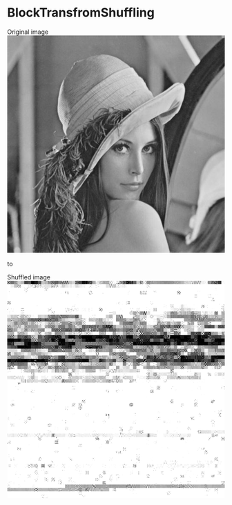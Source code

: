 # BlockTransfromShuffling

Original image
![alt original](https://github.com/kazukiminemura/BlockTransfromShuffling/blob/master/Lenna.jpg)

to

Shuffled image
![alt shuffled](https://github.com/kazukiminemura/BlockTransfromShuffling/blob/master/Shuffled.jpg)
